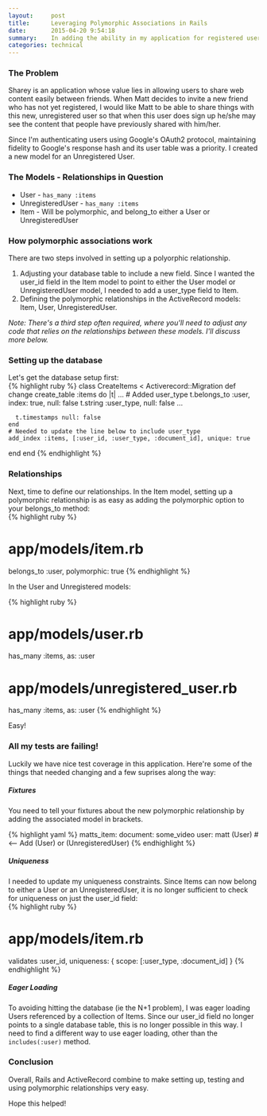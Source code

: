 ```yaml
---
layout:     post
title:      Leveraging Polymorphic Associations in Rails
date:       2015-04-20 9:54:18
summary:    In adding the ability in my application for registered users to invite new, unregistered users I created a few polymorphic relationships. This tutorial walks through adjusting the Item model to be polymorphic, and highlights a few interesting consequences of doing so.
categories: technical
---
```


### The Problem
Sharey is an application whose value lies in allowing users to share web content easily between friends. When Matt decides to invite a new friend who has not yet registered, I would like Matt to be able to share things with this new, unregistered user so that when this user does sign up he/she may see the content that people have previously shared with him/her.  

Since I'm authenticating users using Google's OAuth2 protocol, maintaining fidelity to Google's response hash and its user table was a priority. I created a new model for an Unregistered User. 

### The Models - Relationships in Question

  * User    - `has_many :items`
  * UnregisteredUser  - `has_many :items`
  * Item    - Will be polymorphic, and belong_to either a User or UnregisteredUser

### How polymorphic associations work
There are two steps involved in setting up a polyorphic relationship.  

  1. Adjusting your database table to include a new field. Since I wanted the user_id field in the Item model to point to either the User model or UnregisteredUser model, I needed to add a user_type field to Item. 
  2. Defining the polymorphic relationships in the ActiveRecord models: Item, User, UnregisteredUser.  

*Note: There's a third step often required, where you'll need to adjust any code that relies on the relationships between these models. I'll discuss more below.* 

### Setting up the database
Let's get the database setup first:  
{% highlight ruby %}
class CreateItems < Activerecord::Migration
  def change
    create_table :items do |t|
      ...
      # Added user_type 
      t.belongs_to :user, index: true, null: false
      t.string :user_type, null: false
      ...

      t.timestamps null: false
    end
    # Needed to update the line below to include user_type
    add_index :items, [:user_id, :user_type, :document_id], unique: true
  end
end
{% endhighlight %}

### Relationships
Next, time to define our relationships. In the Item model, setting up a polymorphic relationship is as easy as adding the polymorphic option to your belongs_to method:  
{% highlight ruby %}
# app/models/item.rb
belongs_to :user, polymorphic: true
{% endhighlight %}  

In the User and Unregistered models:

{% highlight ruby %}
# app/models/user.rb
has_many :items, as: :user

# app/models/unregistered_user.rb
has_many :items, as: :user
{% endhighlight %}

Easy!

### All my tests are failing!
Luckily we have nice test coverage in this application. Here're some of the things that needed changing and a few suprises along the way:  

##### Fixtures
You need to tell your fixtures about the new polymorphic relationship by adding the associated model in brackets.  

{% highlight yaml %}
matts_item:
  document: some_video
  user: matt (User)  # <-- Add (User) or (UnregisteredUser)
{% endhighlight %}  

##### Uniqueness
I needed to update my uniqueness constraints. Since Items can now belong to either a User or an UnregisteredUser, it is no longer sufficient to check for uniqueness on just the user_id field:  
{% highlight ruby %}
# app/models/item.rb
validates :user_id, uniqueness: { scope: [:user_type, :document_id] }
{% endhighlight %}

##### Eager Loading
To avoiding hitting the database (ie the N+1 problem), I was eager loading Users referenced by a collection of Items. Since our user_id field no longer points to a single database table, this is no longer possible in this way. I need to find a different way to use eager loading, other than the `includes(:user)` method. 

### Conclusion
Overall, Rails and ActiveRecord combine to make setting up, testing and using polymorphic relationships very easy.  

Hope this helped!


